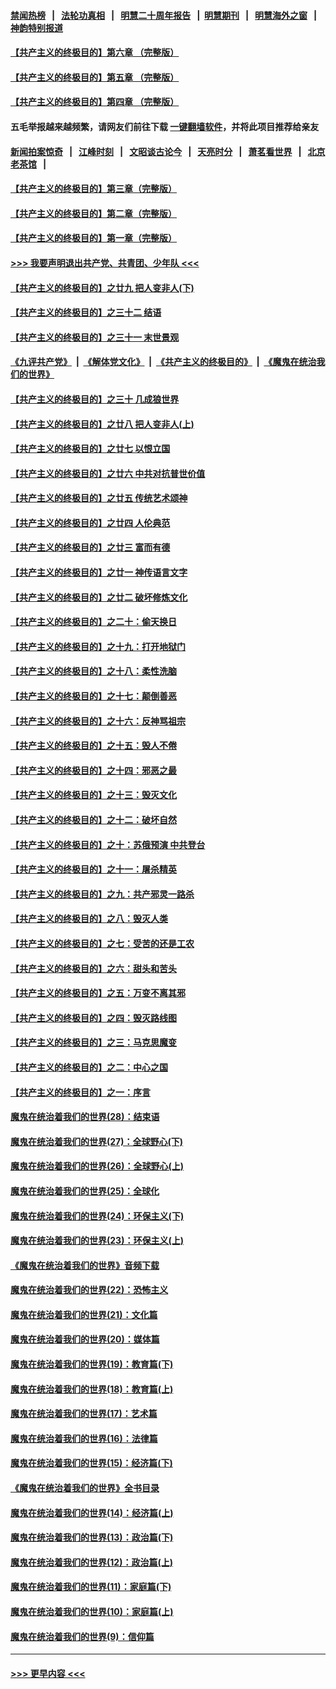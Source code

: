 #### [禁闻热榜](热点新闻.md?=0)  &nbsp;&nbsp;|&nbsp;&nbsp; [法轮功真相](https://github.com/gfw-breaker/truth/blob/master/README.md?=0) &nbsp;&nbsp;|&nbsp;&nbsp; [明慧二十周年报告](https://github.com/gfw-breaker/mh-reports/blob/master/README.md?=0) &nbsp;&nbsp;|&nbsp;&nbsp;[明慧期刊](https://github.com/gfw-breaker/mh-qikan) &nbsp;&nbsp;|&nbsp;&nbsp; [明慧海外之窗](https://github.com/gfw-breaker/mh-news/blob/master/README.md?=0) &nbsp;&nbsp;|&nbsp;&nbsp; [神韵特别报道](https://github.com/gfw-breaker/mh-news/blob/master/shenyun.md?=0)
#### [【共产主义的终极目的】第六章 （完整版）](../pages/nsc422/n11428913.md?t=02250401) 
#### [【共产主义的终极目的】第五章 （完整版）](../pages/nsc422/n11428912.md?t=02250401) 
#### [【共产主义的终极目的】第四章 （完整版）](../pages/nsc422/n11428907.md?t=02250401) 
#### 五毛举报越来越频繁，请网友们前往下载 [一键翻墙软件](https://github.com/gfw-breaker/ssr-accounts)，并将此项目推荐给亲友
#### [新闻拍案惊奇](https://github.com/gfw-breaker/banned-news/blob/master/pages/link4.md) &nbsp;&nbsp;|&nbsp;&nbsp; [江峰时刻](https://github.com/gfw-breaker/banned-news/blob/master/pages/link4.md) &nbsp;&nbsp;|&nbsp;&nbsp; [文昭谈古论今](https://github.com/gfw-breaker/banned-news/blob/master/pages/link4.md) &nbsp;&nbsp;|&nbsp;&nbsp; [天亮时分](https://github.com/gfw-breaker/banned-news/blob/master/pages/link4.md) &nbsp;&nbsp;|&nbsp;&nbsp; [萧茗看世界](https://github.com/gfw-breaker/banned-news/blob/master/pages/link4.md) &nbsp;&nbsp;|&nbsp;&nbsp; [北京老茶馆](https://github.com/gfw-breaker/banned-news/blob/master/pages/link4.md) &nbsp;&nbsp;|&nbsp;&nbsp; 
#### [【共产主义的终极目的】第三章（完整版）](../pages/nsc422/n11428848.md?t=02250401) 
#### [【共产主义的终极目的】第二章（完整版）](../pages/nsc422/n11428831.md?t=02250401) 
#### [【共产主义的终极目的】第一章（完整版）](../pages/nsc422/n11417651.md?t=02250401) 
#### [>>> 我要声明退出共产党、共青团、少年队 <<<](https://github.com/begood0513/goodnews/blob/master/quit/letter.md) 
#### [【共产主义的终极目的】之廿九 把人变非人(下)](../pages/nsc422/n11344140.md?t=02250401) 
#### [【共产主义的终极目的】之三十二 结语](../pages/nsc422/n11360535.md?t=02250401) 
#### [【共产主义的终极目的】之三十一 末世景观](../pages/nsc422/n11351129.md?t=02250401) 
#### [《九评共产党》](https://github.com/begood0513/9ping.md/blob/master/README.md) &nbsp;|&nbsp; [《解体党文化》](../../../../jtdwh.md/blob/master/README.md)  &nbsp;|&nbsp; [《共产主义的终极目的》](../../../../gczydzjmd.md/blob/master/README.md) &nbsp;|&nbsp; [《魔鬼在统治我们的世界》](../../../../mgztzwmdsj.md/blob/master/README.md) 
#### [【共产主义的终极目的】之三十 几成狼世界](../pages/nsc422/n11348280.md?t=02250401) 
#### [【共产主义的终极目的】之廿八 把人变非人(上)](../pages/nsc422/n11340492.md?t=02250401) 
#### [【共产主义的终极目的】之廿七 以恨立国](../pages/nsc422/n11336944.md?t=02250401) 
#### [【共产主义的终极目的】之廿六 中共对抗普世价值](../pages/nsc422/n11324785.md?t=02250401) 
#### [【共产主义的终极目的】之廿五 传统艺术颂神](../pages/nsc422/n11296396.md?t=02250401) 
#### [【共产主义的终极目的】之廿四 人伦典范](../pages/nsc422/n11296397.md?t=02250401) 
#### [【共产主义的终极目的】之廿三 富而有德](../pages/nsc422/n11283598.md?t=02250401) 
#### [【共产主义的终极目的】之廿一 神传语言文字](../pages/nsc422/n11263265.md?t=02250401) 
#### [【共产主义的终极目的】之廿二 破坏修炼文化](../pages/nsc422/n11245728.md?t=02250401) 
#### [【共产主义的终极目的】之二十：偷天换日](../pages/nsc422/n11238846.md?t=02250401) 
#### [【共产主义的终极目的】之十九：打开地狱门](../pages/nsc422/n11206376.md?t=02250401) 
#### [【共产主义的终极目的】之十八：柔性洗脑](../pages/nsc422/n11199994.md?t=02250401) 
#### [【共产主义的终极目的】之十七：颠倒善恶](../pages/nsc422/n11179782.md?t=02250401) 
#### [【共产主义的终极目的】之十六：反神骂祖宗](../pages/nsc422/n11166798.md?t=02250401) 
#### [【共产主义的终极目的】之十五：毁人不倦](../pages/nsc422/n11166792.md?t=02250401) 
#### [【共产主义的终极目的】之十四：邪恶之最](../pages/nsc422/n11150249.md?t=02250401) 
#### [【共产主义的终极目的】之十三：毁灭文化](../pages/nsc422/n11135227.md?t=02250401) 
#### [【共产主义的终极目的】之十二：破坏自然](../pages/nsc422/n11135214.md?t=02250401) 
#### [【共产主义的终极目的】之十：苏俄预演 中共登台](../pages/nsc422/n11118424.md?t=02250401) 
#### [【共产主义的终极目的】之十一：屠杀精英](../pages/nsc422/n11118442.md?t=02250401) 
#### [【共产主义的终极目的】之九：共产邪灵一路杀](../pages/nsc422/n11114139.md?t=02250401) 
#### [【共产主义的终极目的】之八：毁灭人类](../pages/nsc422/n11108503.md?t=02250401) 
#### [【共产主义的终极目的】之七：受苦的还是工农](../pages/nsc422/n11101809.md?t=02250401) 
#### [【共产主义的终极目的】之六：甜头和苦头](../pages/nsc422/n11096971.md?t=02250401) 
#### [【共产主义的终极目的】之五：万变不离其邪](../pages/nsc422/n11091285.md?t=02250401) 
#### [【共产主义的终极目的】之四：毁灭路线图](../pages/nsc422/n11086284.md?t=02250401) 
#### [【共产主义的终极目的】之三：马克思魔变](../pages/nsc422/n11061941.md?t=02250401) 
#### [【共产主义的终极目的】之二：中心之国](../pages/nsc422/n11047728.md?t=02250401) 
#### [【共产主义的终极目的】之一：序言](../pages/nsc422/n11086077.md?t=02250401) 
#### [魔鬼在统治着我们的世界(28)：结束语](../pages/nsc422/n10936246.md?t=02250401) 
#### [魔鬼在统治着我们的世界(27)：全球野心(下)](../pages/nsc422/n10928319.md?t=02250401) 
#### [魔鬼在统治着我们的世界(26)：全球野心(上)](../pages/nsc422/n10900318.md?t=02250401) 
#### [魔鬼在统治着我们的世界(25)：全球化](../pages/nsc422/n10788205.md?t=02250401) 
#### [魔鬼在统治着我们的世界(24)：环保主义(下)](../pages/nsc422/n10695307.md?t=02250401) 
#### [魔鬼在统治着我们的世界(23)：环保主义(上)](../pages/nsc422/n10688613.md?t=02250401) 
#### [《魔鬼在统治着我们的世界》音频下载](../pages/nsc422/n10635553.md?t=02250401) 
#### [魔鬼在统治着我们的世界(22)：恐怖主义](../pages/nsc422/n10614727.md?t=02250401) 
#### [魔鬼在统治着我们的世界(21)：文化篇](../pages/nsc422/n10597706.md?t=02250401) 
#### [魔鬼在统治着我们的世界(20)：媒体篇](../pages/nsc422/n10586579.md?t=02250401) 
#### [魔鬼在统治着我们的世界(19)：教育篇(下)](../pages/nsc422/n10564808.md?t=02250401) 
#### [魔鬼在统治着我们的世界(18)：教育篇(上)](../pages/nsc422/n10526970.md?t=02250401) 
#### [魔鬼在统治着我们的世界(17)：艺术篇](../pages/nsc422/n10499093.md?t=02250401) 
#### [魔鬼在统治着我们的世界(16)：法律篇](../pages/nsc422/n10485969.md?t=02250401) 
#### [魔鬼在统治着我们的世界(15)：经济篇(下)](../pages/nsc422/n10469975.md?t=02250401) 
#### [《魔鬼在统治着我们的世界》全书目录](../pages/nsc422/n10464261.md?t=02250401) 
#### [魔鬼在统治着我们的世界(14)：经济篇(上)](../pages/nsc422/n10457370.md?t=02250401) 
#### [魔鬼在统治着我们的世界(13)：政治篇(下)](../pages/nsc422/n10448270.md?t=02250401) 
#### [魔鬼在统治着我们的世界(12)：政治篇(上)](../pages/nsc422/n10444576.md?t=02250401) 
#### [魔鬼在统治着我们的世界(11)：家庭篇(下)](../pages/nsc422/n10440961.md?t=02250401) 
#### [魔鬼在统治着我们的世界(10)：家庭篇(上)](../pages/nsc422/n10435448.md?t=02250401) 
#### [魔鬼在统治着我们的世界(9)：信仰篇](../pages/nsc422/n10432159.md?t=02250401) 

----
#### [ >>> 更早内容 <<< ](../indexes/nsc422-earlier.md)
